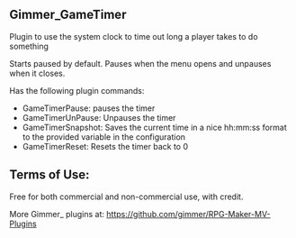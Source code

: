 ## Gimmer_GameTimer

Plugin to use the system clock to time out long a player takes to do something

Starts paused by default.
Pauses when the menu opens and unpauses when it closes.

Has the following plugin commands:
* GameTimerPause: pauses the timer
* GameTimerUnPause: Unpauses the timer
* GameTimerSnapshot: Saves the current time in a nice hh:mm:ss format to the provided variable in the configuration
* GameTimerReset: Resets the timer back to 0

## Terms of Use:

Free for both commercial and non-commercial use, with credit.

More Gimmer_ plugins at: https://github.com/gimmer/RPG-Maker-MV-Plugins